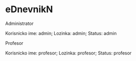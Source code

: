 # eDnevnikN

Administrator

Korisnicko ime: admin;
Lozinka: admin;
Status: admin

Profesor

Korisnicko ime: profesor;
Lozinka: profesor;
Status: profesor
